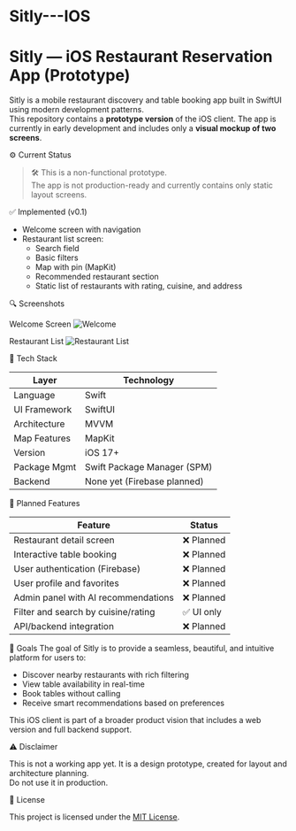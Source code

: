 # Sitly---IOS

# Sitly — iOS Restaurant Reservation App (Prototype)

Sitly is a mobile restaurant discovery and table booking app built in SwiftUI using modern development patterns.  
This repository contains a **prototype version** of the iOS client. The app is currently in early development and includes only a **visual mockup of two screens**.

⚙️ Current Status

> 🛠 This is a non-functional prototype.  
> The app is not production-ready and currently contains only static layout screens.

 ✅ Implemented (v0.1)
- Welcome screen with navigation
- Restaurant list screen:
  - Search field
  - Basic filters
  - Map with pin (MapKit)
  - Recommended restaurant section
  - Static list of restaurants with rating, cuisine, and address

 🔍 Screenshots

 Welcome Screen
![Welcome](./Assets/welcome.png)

 Restaurant List
![Restaurant List](./Assets/restaurant-list.png)

 🧱 Tech Stack

| Layer          | Technology                     |
|----------------|-------------------------------|
| Language       | Swift                          |
| UI Framework   | SwiftUI                        |
| Architecture   | MVVM                           |
| Map Features   | MapKit                         |
| Version        | iOS 17+                        |
| Package Mgmt   | Swift Package Manager (SPM)    |
| Backend        | None yet (Firebase planned)    |

🔮 Planned Features

| Feature                              | Status     |
|--------------------------------------|------------|
| Restaurant detail screen             | ❌ Planned |
| Interactive table booking            | ❌ Planned |
| User authentication (Firebase)       | ❌ Planned |
| User profile and favorites           | ❌ Planned |
| Admin panel with AI recommendations  | ❌ Planned |
| Filter and search by cuisine/rating  | ✅ UI only |
| API/backend integration              | ❌ Planned |



📌 Goals
The goal of Sitly is to provide a seamless, beautiful, and intuitive platform for users to:
- Discover nearby restaurants with rich filtering
- View table availability in real-time
- Book tables without calling
- Receive smart recommendations based on preferences

This iOS client is part of a broader product vision that includes a web version and full backend support.


⚠️ Disclaimer

This is not a working app yet. It is a design prototype, created for layout and architecture planning.  
Do not use it in production.

📝 License

This project is licensed under the [MIT License](LICENSE).

